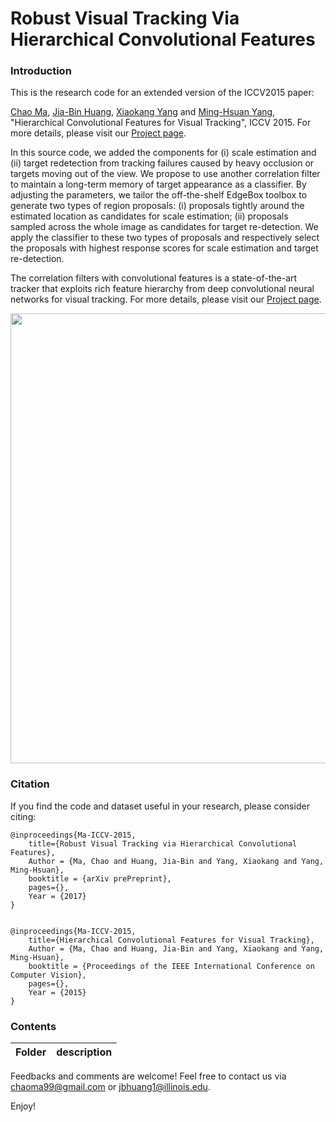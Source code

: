 # Robust Visual Tracking Via Hierarchical Convolutional Features

### Introduction

This is the research code for an extended version of the ICCV2015 paper: 

[Chao Ma](https://sites.google.com/site/chaoma99/), [Jia-Bin Huang](https://filebox.ece.vt.edu/~jbhuang/), [Xiaokang Yang](http://english.seiee.sjtu.edu.cn/english/detail/842_802.htm) and [Ming-Hsuan Yang](http://faculty.ucmerced.edu/mhyang/), "Hierarchical Convolutional Features for Visual Tracking", ICCV 2015. For more details, please visit our [Project page](https://sites.google.com/site/jbhuang0604/publications/cf2).

In this source code, we added the components for (i) scale estimation and (ii) target redetection from tracking failures caused by heavy occlusion or targets moving out of the view. We propose to use another correlation filter to maintain a long-term memory of target appearance as a classifier. By adjusting the parameters, we tailor the off-the-shelf EdgeBox toolbox to generate two types of region proposals: (i) proposals tightly around the estimated location as candidates for scale estimation; (ii) proposals sampled across the whole image as candidates for target re-detection. We apply the classifier to
these two types of proposals and respectively select the proposals with highest response scores for scale estimation and target re-detection.

The correlation filters with convolutional features is a state-of-the-art tracker that exploits rich feature hierarchy from deep convolutional neural networks for visual tracking. For more details, please visit our [Project page](https://sites.google.com/site/chaoma99/hcft-tracking).

<img src="https://drive.google.com/uc?id=0B8-i_hZvGyZNMzFBb2RMWjJ0Z2s&amp;export=download" width="720" />


### Citation

If you find the code and dataset useful in your research, please consider citing:

    @inproceedings{Ma-ICCV-2015,
        title={Robust Visual Tracking via Hierarchical Convolutional Features},
        Author = {Ma, Chao and Huang, Jia-Bin and Yang, Xiaokang and Yang, Ming-Hsuan},
        booktitle = {arXiv prePreprint},
        pages={},
        Year = {2017}
    }


    @inproceedings{Ma-ICCV-2015,
        title={Hierarchical Convolutional Features for Visual Tracking},
        Author = {Ma, Chao and Huang, Jia-Bin and Yang, Xiaokang and Yang, Ming-Hsuan},
        booktitle = {Proceedings of the IEEE International Conference on Computer Vision},
        pages={},
        Year = {2015}
    }

### Contents
|  Folder    | description |
| ---|---|

Feedbacks and comments are welcome! Feel free to contact us via [chaoma99@gmail.com](mailto:chaoma99@gmail.com) or [jbhuang1@illinois.edu](mailto:jbhuang1@illinois.edu).

Enjoy!


